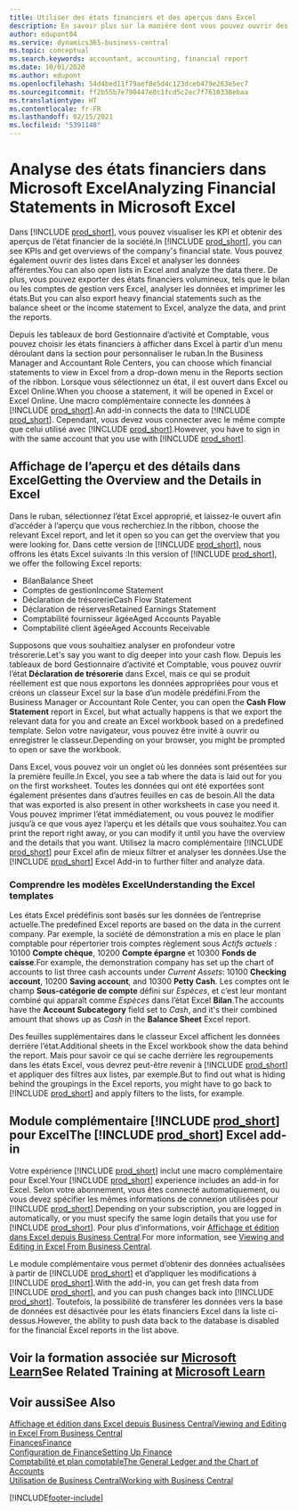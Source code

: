 ```yaml
---
title: Utiliser des états financiers et des aperçus dans Excel
description: En savoir plus sur la manière dont vous pouvez ouvrir des états financiers dans Microsoft Excel à partir de Business Central pour une meilleure analyse.
author: edupont04
ms.service: dynamics365-business-central
ms.topic: conceptual
ms.search.keywords: accountant, accounting, financial report
ms.date: 10/01/2020
ms.author: edupont
ms.openlocfilehash: 54d4bed11f79aef8e5d4c123dceb479e263e5ec7
ms.sourcegitcommit: ff2b55b7e790447e0c1fcd5c2ec7f7610338ebaa
ms.translationtype: HT
ms.contentlocale: fr-FR
ms.lasthandoff: 02/15/2021
ms.locfileid: "5391148"
---
```

# <a name="analyzing-financial-statements-in-microsoft-excel"></a><span data-ttu-id="48a5d-103">Analyse des états financiers dans Microsoft Excel</span><span class="sxs-lookup"><span data-stu-id="48a5d-103">Analyzing Financial Statements in Microsoft Excel</span></span>

<span data-ttu-id="48a5d-104">Dans [!INCLUDE [prod_short](includes/prod_short.md)], vous pouvez visualiser les KPI et obtenir des aperçus de l’état financier de la société.</span><span class="sxs-lookup"><span data-stu-id="48a5d-104">In [!INCLUDE [prod_short](includes/prod_short.md)], you can see KPIs and get overviews of the company's financial state.</span></span> <span data-ttu-id="48a5d-105">Vous pouvez également ouvrir des listes dans Excel et analyser les données afférentes.</span><span class="sxs-lookup"><span data-stu-id="48a5d-105">You can also open lists in Excel and analyze the data there.</span></span> <span data-ttu-id="48a5d-106">De plus, vous pouvez exporter des états financiers volumineux, tels que le bilan ou les comptes de gestion vers Excel, analyser les données et imprimer les états.</span><span class="sxs-lookup"><span data-stu-id="48a5d-106">But you can also export heavy financial statements such as the balance sheet or the income statement to Excel, analyze the data, and print the reports.</span></span>  

<span data-ttu-id="48a5d-107">Depuis les tableaux de bord Gestionnaire d’activité et Comptable, vous pouvez choisir les états financiers à afficher dans Excel à partir d’un menu déroulant dans la section pour personnaliser le ruban.</span><span class="sxs-lookup"><span data-stu-id="48a5d-107">In the Business Manager and Accountant Role Centers, you can choose which financial statements to view in Excel from a drop-down menu in the Reports section of the ribbon.</span></span> <span data-ttu-id="48a5d-108">Lorsque vous sélectionnez un état, il est ouvert dans Excel ou Excel Online.</span><span class="sxs-lookup"><span data-stu-id="48a5d-108">When you choose a statement, it will be opened in Excel or Excel Online.</span></span> <span data-ttu-id="48a5d-109">Une macro complémentaire connecte les données à [!INCLUDE [prod_short](includes/prod_short.md)].</span><span class="sxs-lookup"><span data-stu-id="48a5d-109">An add-in connects the data to [!INCLUDE [prod_short](includes/prod_short.md)].</span></span> <span data-ttu-id="48a5d-110">Cependant, vous devez vous connecter avec le même compte que celui utilisé avec [!INCLUDE [prod_short](includes/prod_short.md)].</span><span class="sxs-lookup"><span data-stu-id="48a5d-110">However, you have to sign in with the same account that you use with [!INCLUDE [prod_short](includes/prod_short.md)].</span></span>  

## <a name="getting-the-overview-and-the-details-in-excel"></a><span data-ttu-id="48a5d-111">Affichage de l’aperçu et des détails dans Excel</span><span class="sxs-lookup"><span data-stu-id="48a5d-111">Getting the Overview and the Details in Excel</span></span>

<span data-ttu-id="48a5d-112">Dans le ruban, sélectionnez l’état Excel approprié, et laissez-le ouvert afin d’accéder à l’aperçu que vous recherchiez.</span><span class="sxs-lookup"><span data-stu-id="48a5d-112">In the ribbon, choose the relevant Excel report, and let it open so you can get the overview that you were looking for.</span></span> <span data-ttu-id="48a5d-113">Dans cette version de [!INCLUDE [prod_short](includes/prod_short.md)], nous offrons les états Excel suivants :</span><span class="sxs-lookup"><span data-stu-id="48a5d-113">In this version of [!INCLUDE [prod_short](includes/prod_short.md)], we offer the following Excel reports:</span></span>

- <span data-ttu-id="48a5d-114">Bilan</span><span class="sxs-lookup"><span data-stu-id="48a5d-114">Balance Sheet</span></span>  
- <span data-ttu-id="48a5d-115">Comptes de gestion</span><span class="sxs-lookup"><span data-stu-id="48a5d-115">Income Statement</span></span>  
- <span data-ttu-id="48a5d-116">Déclaration de trésorerie</span><span class="sxs-lookup"><span data-stu-id="48a5d-116">Cash Flow Statement</span></span>  
- <span data-ttu-id="48a5d-117">Déclaration de réserves</span><span class="sxs-lookup"><span data-stu-id="48a5d-117">Retained Earnings Statement</span></span>  
- <span data-ttu-id="48a5d-118">Comptabilité fournisseur âgée</span><span class="sxs-lookup"><span data-stu-id="48a5d-118">Aged Accounts Payable</span></span>  
- <span data-ttu-id="48a5d-119">Comptabilité client âgée</span><span class="sxs-lookup"><span data-stu-id="48a5d-119">Aged Accounts Receivable</span></span>  

<span data-ttu-id="48a5d-120">Supposons que vous souhaitiez analyser en profondeur votre trésorerie.</span><span class="sxs-lookup"><span data-stu-id="48a5d-120">Let's say you want to dig deeper into your cash flow.</span></span> <span data-ttu-id="48a5d-121">Depuis les tableaux de bord Gestionnaire d’activité et Comptable, vous pouvez ouvrir l’état **Déclaration de trésorerie** dans Excel, mais ce qui se produit réellement est que nous exportons les données appropriées pour vous et créons un classeur Excel sur la base d’un modèle prédéfini.</span><span class="sxs-lookup"><span data-stu-id="48a5d-121">From the Business Manager or Accountant Role Center, you can open the **Cash Flow Statement** report in Excel, but what actually happens is that we export the relevant data for you and create an Excel workbook based on a predefined template.</span></span> <span data-ttu-id="48a5d-122">Selon votre navigateur, vous pouvez être invité à ouvrir ou enregistrer le classeur.</span><span class="sxs-lookup"><span data-stu-id="48a5d-122">Depending on your browser, you might be prompted to open or save the workbook.</span></span>  

<span data-ttu-id="48a5d-123">Dans Excel, vous pouvez voir un onglet où les données sont présentées sur la première feuille.</span><span class="sxs-lookup"><span data-stu-id="48a5d-123">In Excel, you see a tab where the data is laid out for you on the first worksheet.</span></span> <span data-ttu-id="48a5d-124">Toutes les données qui ont été exportées sont également présentes dans d’autres feuilles en cas de besoin.</span><span class="sxs-lookup"><span data-stu-id="48a5d-124">All the data that was exported is also present in other worksheets in case you need it.</span></span> <span data-ttu-id="48a5d-125">Vous pouvez imprimer l’état immédiatement, ou vous pouvez le modifier jusqu’à ce que vous ayez l’aperçu et les détails que vous souhaitez.</span><span class="sxs-lookup"><span data-stu-id="48a5d-125">You can print the report right away, or you can modify it until you have the overview and the details that you want.</span></span> <span data-ttu-id="48a5d-126">Utilisez la macro complémentaire [!INCLUDE [prod_short](includes/prod_short.md)] pour Excel afin de mieux filtrer et analyser les données.</span><span class="sxs-lookup"><span data-stu-id="48a5d-126">Use the [!INCLUDE [prod_short](includes/prod_short.md)] Excel Add-in to further filter and analyze data.</span></span>  

### <a name="understanding-the-excel-templates"></a><span data-ttu-id="48a5d-127">Comprendre les modèles Excel</span><span class="sxs-lookup"><span data-stu-id="48a5d-127">Understanding the Excel templates</span></span>

<span data-ttu-id="48a5d-128">Les états Excel prédéfinis sont basés sur les données de l’entreprise actuelle.</span><span class="sxs-lookup"><span data-stu-id="48a5d-128">The predefined Excel reports are based on the data in the current company.</span></span> <span data-ttu-id="48a5d-129">Par exemple, la société de démonstration a mis en place le plan comptable pour répertorier trois comptes règlement sous *Actifs actuels* : 10100 **Compte chèque**, 10200 **Compte épargne** et 10300 **Fonds de caisse**.</span><span class="sxs-lookup"><span data-stu-id="48a5d-129">For example, the demonstration company has set up the chart of accounts to list three cash accounts under *Current Assets*: 10100 **Checking account**, 10200 **Saving account**, and 10300 **Petty Cash**.</span></span> <span data-ttu-id="48a5d-130">Les comptes ont le champ **Sous-catégorie de compte** défini sur *Espèces*, et c’est leur montant combiné qui apparaît comme *Espèces* dans l’état Excel **Bilan**.</span><span class="sxs-lookup"><span data-stu-id="48a5d-130">The accounts have the **Account Subcategory** field set to *Cash*, and it's their combined amount that shows up as *Cash* in the **Balance Sheet** Excel report.</span></span>  

<span data-ttu-id="48a5d-131">Des feuilles supplémentaires dans le classeur Excel affichent les données derrière l’état.</span><span class="sxs-lookup"><span data-stu-id="48a5d-131">Additional sheets in the Excel workbook show the data behind the report.</span></span> <span data-ttu-id="48a5d-132">Mais pour savoir ce qui se cache derrière les regroupements dans les états Excel, vous devrez peut-être revenir à [!INCLUDE [prod_short](includes/prod_short.md)] et appliquer des filtres aux listes, par exemple.</span><span class="sxs-lookup"><span data-stu-id="48a5d-132">But to find out what is hiding behind the groupings in the Excel reports, you might have to go back to [!INCLUDE [prod_short](includes/prod_short.md)] and apply filters to the lists, for example.</span></span>  

## <a name="the-prod_short-excel-add-in"></a><span data-ttu-id="48a5d-133">Module complémentaire [!INCLUDE [prod_short](includes/prod_short.md)] pour Excel</span><span class="sxs-lookup"><span data-stu-id="48a5d-133">The [!INCLUDE [prod_short](includes/prod_short.md)] Excel add-in</span></span>

<span data-ttu-id="48a5d-134">Votre expérience [!INCLUDE [prod_short](includes/prod_short.md)] inclut une macro complémentaire pour Excel.</span><span class="sxs-lookup"><span data-stu-id="48a5d-134">Your [!INCLUDE [prod_short](includes/prod_short.md)] experience includes an add-in for Excel.</span></span> <span data-ttu-id="48a5d-135">Selon votre abonnement, vous êtes connecté automatiquement, ou vous devez spécifier les mêmes informations de connexion utilisées pour [!INCLUDE [prod_short](includes/prod_short.md)].</span><span class="sxs-lookup"><span data-stu-id="48a5d-135">Depending on your subscription, you are logged in automatically, or you must specify the same login details that you use for [!INCLUDE [prod_short](includes/prod_short.md)].</span></span> <span data-ttu-id="48a5d-136">Pour plus d’informations, voir [Affichage et édition dans Excel depuis Business Central](across-work-with-excel.md).</span><span class="sxs-lookup"><span data-stu-id="48a5d-136">For more information, see [Viewing and Editing in Excel From Business Central](across-work-with-excel.md).</span></span>  

<span data-ttu-id="48a5d-137">Le module complémentaire vous permet d’obtenir des données actualisées à partir de [!INCLUDE [prod_short](includes/prod_short.md)] et d’appliquer les modifications à [!INCLUDE [prod_short](includes/prod_short.md)].</span><span class="sxs-lookup"><span data-stu-id="48a5d-137">With the add-in, you can get fresh data from [!INCLUDE [prod_short](includes/prod_short.md)], and you can push changes back into [!INCLUDE [prod_short](includes/prod_short.md)].</span></span> <span data-ttu-id="48a5d-138">Toutefois, la possibilité de transférer les données vers la base de données est désactivée pour les états financiers Excel dans la liste ci-dessus.</span><span class="sxs-lookup"><span data-stu-id="48a5d-138">However, the ability to push data back to the database is disabled for the financial Excel reports in the list above.</span></span>  

## <a name="see-related-training-at-microsoft-learn"></a><span data-ttu-id="48a5d-139">Voir la formation associée sur [Microsoft Learn](/learn/modules/configure-powerbi-excel-dynamics-365-business-central/index)</span><span class="sxs-lookup"><span data-stu-id="48a5d-139">See Related Training at [Microsoft Learn](/learn/modules/configure-powerbi-excel-dynamics-365-business-central/index)</span></span>

## <a name="see-also"></a><span data-ttu-id="48a5d-140">Voir aussi</span><span class="sxs-lookup"><span data-stu-id="48a5d-140">See Also</span></span>

[<span data-ttu-id="48a5d-141">Affichage et édition dans Excel depuis Business Central</span><span class="sxs-lookup"><span data-stu-id="48a5d-141">Viewing and Editing in Excel From Business Central</span></span>](across-work-with-excel.md)  
[<span data-ttu-id="48a5d-142">Finances</span><span class="sxs-lookup"><span data-stu-id="48a5d-142">Finance</span></span>](finance.md)  
[<span data-ttu-id="48a5d-143">Configuration de Finance</span><span class="sxs-lookup"><span data-stu-id="48a5d-143">Setting Up Finance</span></span>](finance-setup-finance.md)  
[<span data-ttu-id="48a5d-144">Comptabilité et plan comptable</span><span class="sxs-lookup"><span data-stu-id="48a5d-144">The General Ledger and the Chart of Accounts</span></span>](finance-general-ledger.md)  
[<span data-ttu-id="48a5d-145">Utilisation de Business Central</span><span class="sxs-lookup"><span data-stu-id="48a5d-145">Working with Business Central</span></span>](ui-work-product.md)  


[!INCLUDE[footer-include](includes/footer-banner.md)]